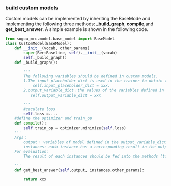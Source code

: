 ### build custom models

Custom models can be implemented by inheriting the BaseMode and implementing the following three
methods: **_build_graph**, **compile**,and **get_best_answer**. A simple example is shown in the following code.
```python
from sogou_mrc.model.base_model import BaseModel
class CustomModel(BaseModel):
    def __init__(vocab, other_params)
        super(BertBaseline, self).__init__(vocab)
        self._build_graph()
    def _build_graph():

        '''
        The following variables should be defined in custom models.
        1.The input placeholder dict is used in the trainer to obtain the corresponding field in each batch data.
            self.input_placeholder_dict = xxx.
        2.output_variable_dict：the values of the variables defined in this dict can be obtained after evaluation
           self.output_variable_dict = xxx

        '''
        #caculate loss
        self.loss =....
    #define the optimizer and train_op
    def compile():
        self.train_op = optimizer.minimize(self.loss)
    '''
    Args：
        output： variables of model defined in the output_variable_dict e.g : probability, logits
        instances: each instance has a corresponding result in the output
    For evaluation:
        The result of each instances should be fed into the methods (to obtain the score) defined in corresponding evaluator.

    '''
    def get_best_answer(self,output, instances,other_params):

        return xxx

````


